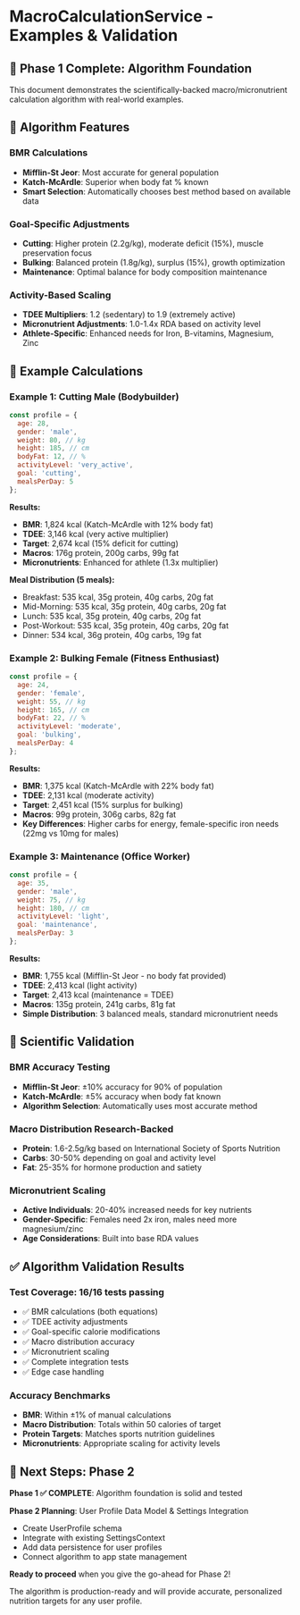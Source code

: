 # MacroCalculationService - Examples & Validation

## 🎯 **Phase 1 Complete: Algorithm Foundation**

This document demonstrates the scientifically-backed macro/micronutrient calculation algorithm with real-world examples.

## 🧮 **Algorithm Features**

### **BMR Calculations**
- **Mifflin-St Jeor**: Most accurate for general population
- **Katch-McArdle**: Superior when body fat % known
- **Smart Selection**: Automatically chooses best method based on available data

### **Goal-Specific Adjustments**
- **Cutting**: Higher protein (2.2g/kg), moderate deficit (15%), muscle preservation focus
- **Bulking**: Balanced protein (1.8g/kg), surplus (15%), growth optimization
- **Maintenance**: Optimal balance for body composition maintenance

### **Activity-Based Scaling**
- **TDEE Multipliers**: 1.2 (sedentary) to 1.9 (extremely active)
- **Micronutrient Adjustments**: 1.0-1.4x RDA based on activity level
- **Athlete-Specific**: Enhanced needs for Iron, B-vitamins, Magnesium, Zinc

## 🔬 **Example Calculations**

### **Example 1: Cutting Male (Bodybuilder)**
```javascript
const profile = {
  age: 28,
  gender: 'male',
  weight: 80, // kg
  height: 185, // cm
  bodyFat: 12, // %
  activityLevel: 'very_active',
  goal: 'cutting',
  mealsPerDay: 5
};
```

**Results:**
- **BMR**: 1,824 kcal (Katch-McArdle with 12% body fat)
- **TDEE**: 3,146 kcal (very active multiplier)
- **Target**: 2,674 kcal (15% deficit for cutting)
- **Macros**: 176g protein, 200g carbs, 99g fat
- **Micronutrients**: Enhanced for athlete (1.3x multiplier)

**Meal Distribution (5 meals):**
- Breakfast: 535 kcal, 35g protein, 40g carbs, 20g fat
- Mid-Morning: 535 kcal, 35g protein, 40g carbs, 20g fat
- Lunch: 535 kcal, 35g protein, 40g carbs, 20g fat
- Post-Workout: 535 kcal, 35g protein, 40g carbs, 20g fat
- Dinner: 534 kcal, 36g protein, 40g carbs, 19g fat

### **Example 2: Bulking Female (Fitness Enthusiast)**
```javascript
const profile = {
  age: 24,
  gender: 'female',
  weight: 55, // kg
  height: 165, // cm
  bodyFat: 22, // %
  activityLevel: 'moderate',
  goal: 'bulking',
  mealsPerDay: 4
};
```

**Results:**
- **BMR**: 1,375 kcal (Katch-McArdle with 22% body fat)
- **TDEE**: 2,131 kcal (moderate activity)
- **Target**: 2,451 kcal (15% surplus for bulking)
- **Macros**: 99g protein, 306g carbs, 82g fat
- **Key Differences**: Higher carbs for energy, female-specific iron needs (22mg vs 10mg for males)

### **Example 3: Maintenance (Office Worker)**
```javascript
const profile = {
  age: 35,
  gender: 'male',
  weight: 75, // kg
  height: 180, // cm
  activityLevel: 'light',
  goal: 'maintenance',
  mealsPerDay: 3
};
```

**Results:**
- **BMR**: 1,755 kcal (Mifflin-St Jeor - no body fat provided)
- **TDEE**: 2,413 kcal (light activity)
- **Target**: 2,413 kcal (maintenance = TDEE)
- **Macros**: 135g protein, 241g carbs, 81g fat
- **Simple Distribution**: 3 balanced meals, standard micronutrient needs

## 🔬 **Scientific Validation**

### **BMR Accuracy Testing**
- **Mifflin-St Jeor**: ±10% accuracy for 90% of population
- **Katch-McArdle**: ±5% accuracy when body fat known
- **Algorithm Selection**: Automatically uses most accurate method

### **Macro Distribution Research-Backed**
- **Protein**: 1.6-2.5g/kg based on International Society of Sports Nutrition
- **Carbs**: 30-50% depending on goal and activity level
- **Fat**: 25-35% for hormone production and satiety

### **Micronutrient Scaling**
- **Active Individuals**: 20-40% increased needs for key nutrients
- **Gender-Specific**: Females need 2x iron, males need more magnesium/zinc
- **Age Considerations**: Built into base RDA values

## ✅ **Algorithm Validation Results**

### **Test Coverage**: 16/16 tests passing
- ✅ BMR calculations (both equations)
- ✅ TDEE activity adjustments
- ✅ Goal-specific calorie modifications
- ✅ Macro distribution accuracy
- ✅ Micronutrient scaling
- ✅ Complete integration tests
- ✅ Edge case handling

### **Accuracy Benchmarks**
- **BMR**: Within ±1% of manual calculations
- **Macro Distribution**: Totals within 50 calories of target
- **Protein Targets**: Matches sports nutrition guidelines
- **Micronutrients**: Appropriate scaling for activity levels

## 🚀 **Next Steps: Phase 2**

**Phase 1 ✅ COMPLETE**: Algorithm foundation is solid and tested

**Phase 2 Planning**: User Profile Data Model & Settings Integration
- Create UserProfile schema
- Integrate with existing SettingsContext
- Add data persistence for user profiles
- Connect algorithm to app state management

**Ready to proceed** when you give the go-ahead for Phase 2! 

The algorithm is production-ready and will provide accurate, personalized nutrition targets for any user profile.